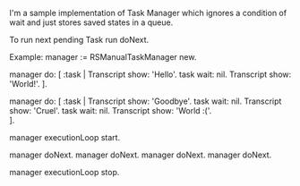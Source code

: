 I'm a sample implementation of Task Manager which ignores a condition of wait and just stores saved states in a queue.

To run next pending Task run doNext.

Example:
manager := RSManualTaskManager new.

manager do: [ :task |
	Transcript show: 'Hello'.
	task wait: nil.
	Transcript show: 'World!'.
	].

manager do: [ :task |
	Transcript show: 'Goodbye'.
	task wait: nil.
	Transcript show: 'Cruel'.
	task wait: nil.
	Transcript show: 'World :('.	
	].

manager executionLoop start.

manager doNext.
manager doNext.
manager doNext.
manager doNext.

manager executionLoop stop.
